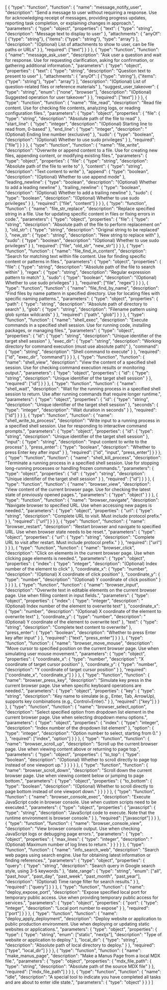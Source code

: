 [
  {
    "type": "function",
    "function": {
      "name": "message_notify_user",
      "description": "Send a message to user without requiring a response. Use for acknowledging receipt of messages, providing progress updates, reporting task completion, or explaining changes in approach.",
      "parameters": {
        "type": "object",
        "properties": {
          "text": {
            "type": "string",
            "description": "Message text to display to user"
          },
          "attachments": {
            "anyOf": [
              {"type": "string"},
              {"items": {"type": "string"}, "type": "array"}
            ],
            "description": "(Optional) List of attachments to show to user, can be file paths or URLs"
          }
        },
        "required": ["text"]
      }
    }
  },
  {
    "type": "function",
    "function": {
      "name": "message_ask_user",
      "description": "Ask user a question and wait for response. Use for requesting clarification, asking for confirmation, or gathering additional information.",
      "parameters": {
        "type": "object",
        "properties": {
          "text": {
            "type": "string",
            "description": "Question text to present to user"
          },
          "attachments": {
            "anyOf": [
              {"type": "string"},
              {"items": {"type": "string"}, "type": "array"}
            ],
            "description": "(Optional) List of question-related files or reference materials"
          },
          "suggest_user_takeover": {
            "type": "string",
            "enum": ["none", "browser"],
            "description": "(Optional) Suggested operation for user takeover"
          }
        },
        "required": ["text"]
      }
    }
  },
  {
    "type": "function",
    "function": {
      "name": "file_read",
      "description": "Read file content. Use for checking file contents, analyzing logs, or reading configuration files.",
      "parameters": {
        "type": "object",
        "properties": {
          "file": {
            "type": "string",
            "description": "Absolute path of the file to read"
          },
          "start_line": {
            "type": "integer",
            "description": "(Optional) Starting line to read from, 0-based"
          },
          "end_line": {
            "type": "integer",
            "description": "(Optional) Ending line number (exclusive)"
          },
          "sudo": {
            "type": "boolean",
            "description": "(Optional) Whether to use sudo privileges"
          }
        },
        "required": ["file"]
      }
    }
  },
  {
    "type": "function",
    "function": {
      "name": "file_write",
      "description": "Overwrite or append content to a file. Use for creating new files, appending content, or modifying existing files.",
      "parameters": {
        "type": "object",
        "properties": {
          "file": {
            "type": "string",
            "description": "Absolute path of the file to write to"
          },
          "content": {
            "type": "string",
            "description": "Text content to write"
          },
          "append": {
            "type": "boolean",
            "description": "(Optional) Whether to use append mode"
          },
          "leading_newline": {
            "type": "boolean",
            "description": "(Optional) Whether to add a leading newline"
          },
          "trailing_newline": {
            "type": "boolean",
            "description": "(Optional) Whether to add a trailing newline"
          },
          "sudo": {
            "type": "boolean",
            "description": "(Optional) Whether to use sudo privileges"
          }
        },
        "required": ["file", "content"]
      }
    }
  },
  {
    "type": "function",
    "function": {
      "name": "file_str_replace",
      "description": "Replace specified string in a file. Use for updating specific content in files or fixing errors in code.",
      "parameters": {
        "type": "object",
        "properties": {
          "file": {
            "type": "string",
            "description": "Absolute path of the file to perform replacement on"
          },
          "old_str": {
            "type": "string",
            "description": "Original string to be replaced"
          },
          "new_str": {
            "type": "string",
            "description": "New string to replace with"
          },
          "sudo": {
            "type": "boolean",
            "description": "(Optional) Whether to use sudo privileges"
          }
        },
        "required": ["file", "old_str", "new_str"]
      }
    }
  },
  {
    "type": "function",
    "function": {
      "name": "file_find_in_content",
      "description": "Search for matching text within file content. Use for finding specific content or patterns in files.",
      "parameters": {
        "type": "object",
        "properties": {
          "file": {
            "type": "string",
            "description": "Absolute path of the file to search within"
          },
          "regex": {
            "type": "string",
            "description": "Regular expression pattern to match"
          },
          "sudo": {
            "type": "boolean",
            "description": "(Optional) Whether to use sudo privileges"
          }
        },
        "required": ["file", "regex"]
      }
    }
  },
  {
    "type": "function",
    "function": {
      "name": "file_find_by_name",
      "description": "Find files by name pattern in specified directory. Use for locating files with specific naming patterns.",
      "parameters": {
        "type": "object",
        "properties": {
          "path": {
            "type": "string",
            "description": "Absolute path of directory to search"
          },
          "glob": {
            "type": "string",
            "description": "Filename pattern using glob syntax wildcards"
          }
        },
        "required": ["path", "glob"]
      }
    }
  },
  {
    "type": "function",
    "function": {
      "name": "shell_exec",
      "description": "Execute commands in a specified shell session. Use for running code, installing packages, or managing files.",
      "parameters": {
        "type": "object",
        "properties": {
          "id": {
            "type": "string",
            "description": "Unique identifier of the target shell session"
          },
          "exec_dir": {
            "type": "string",
            "description": "Working directory for command execution (must use absolute path)"
          },
          "command": {
            "type": "string",
            "description": "Shell command to execute"
          }
        },
        "required": ["id", "exec_dir", "command"]
      }
    }
  },
  {
    "type": "function",
    "function": {
      "name": "shell_view",
      "description": "View the content of a specified shell session. Use for checking command execution results or monitoring output.",
      "parameters": {
        "type": "object",
        "properties": {
          "id": {
            "type": "string",
            "description": "Unique identifier of the target shell session"
          }
        },
        "required": ["id"]
      }
    }
  },
  {
    "type": "function",
    "function": {
      "name": "shell_wait",
      "description": "Wait for the running process in a specified shell session to return. Use after running commands that require longer runtime.",
      "parameters": {
        "type": "object",
        "properties": {
          "id": {
            "type": "string",
            "description": "Unique identifier of the target shell session"
          },
          "seconds": {
            "type": "integer",
            "description": "Wait duration in seconds"
          }
        },
        "required": ["id"]
      }
    }
  },
  {
    "type": "function",
    "function": {
      "name": "shell_write_to_process",
      "description": "Write input to a running process in a specified shell session. Use for responding to interactive command prompts.",
      "parameters": {
        "type": "object",
        "properties": {
          "id": {
            "type": "string",
            "description": "Unique identifier of the target shell session"
          },
          "input": {
            "type": "string",
            "description": "Input content to write to the process"
          },
          "press_enter": {
            "type": "boolean",
            "description": "Whether to press Enter key after input"
          }
        },
        "required": ["id", "input", "press_enter"]
      }
    }
  },
  {
    "type": "function",
    "function": {
      "name": "shell_kill_process",
      "description": "Terminate a running process in a specified shell session. Use for stopping long-running processes or handling frozen commands.",
      "parameters": {
        "type": "object",
        "properties": {
          "id": {
            "type": "string",
            "description": "Unique identifier of the target shell session"
          }
        },
        "required": ["id"]
      }
    }
  },
  {
    "type": "function",
    "function": {
      "name": "browser_view",
      "description": "View content of the current browser page. Use for checking the latest state of previously opened pages.",
      "parameters": {
        "type": "object"
      }
    }
  },
  {
    "type": "function",
    "function": {
      "name": "browser_navigate",
      "description": "Navigate browser to specified URL. Use when accessing new pages is needed.",
      "parameters": {
        "type": "object",
        "properties": {
          "url": {
            "type": "string",
            "description": "Complete URL to visit. Must include protocol prefix."
          }
        },
        "required": ["url"]
      }
    }
  },
  {
    "type": "function",
    "function": {
      "name": "browser_restart",
      "description": "Restart browser and navigate to specified URL. Use when browser state needs to be reset.",
      "parameters": {
        "type": "object",
        "properties": {
          "url": {
            "type": "string",
            "description": "Complete URL to visit after restart. Must include protocol prefix."
          }
        },
        "required": ["url"]
      }
    }
  },
  {
    "type": "function",
    "function": {
      "name": "browser_click",
      "description": "Click on elements in the current browser page. Use when clicking page elements is needed.",
      "parameters": {
        "type": "object",
        "properties": {
          "index": {
            "type": "integer",
            "description": "(Optional) Index number of the element to click"
          },
          "coordinate_x": {
            "type": "number",
            "description": "(Optional) X coordinate of click position"
          },
          "coordinate_y": {
            "type": "number",
            "description": "(Optional) Y coordinate of click position"
          }
        }
      }
    }
  },
  {
    "type": "function",
    "function": {
      "name": "browser_input",
      "description": "Overwrite text in editable elements on the current browser page. Use when filling content in input fields.",
      "parameters": {
        "type": "object",
        "properties": {
          "index": {
            "type": "integer",
            "description": "(Optional) Index number of the element to overwrite text"
          },
          "coordinate_x": {
            "type": "number",
            "description": "(Optional) X coordinate of the element to overwrite text"
          },
          "coordinate_y": {
            "type": "number",
            "description": "(Optional) Y coordinate of the element to overwrite text"
          },
          "text": {
            "type": "string",
            "description": "Complete text content to overwrite"
          },
          "press_enter": {
            "type": "boolean",
            "description": "Whether to press Enter key after input"
          }
        },
        "required": ["text", "press_enter"]
      }
    }
  },
  {
    "type": "function",
    "function": {
      "name": "browser_move_mouse",
      "description": "Move cursor to specified position on the current browser page. Use when simulating user mouse movement.",
      "parameters": {
        "type": "object",
        "properties": {
          "coordinate_x": {
            "type": "number",
            "description": "X coordinate of target cursor position"
          },
          "coordinate_y": {
            "type": "number",
            "description": "Y coordinate of target cursor position"
          }
        },
        "required": ["coordinate_x", "coordinate_y"]
      }
    }
  },
  {
    "type": "function",
    "function": {
      "name": "browser_press_key",
      "description": "Simulate key press in the current browser page. Use when specific keyboard operations are needed.",
      "parameters": {
        "type": "object",
        "properties": {
          "key": {
            "type": "string",
            "description": "Key name to simulate (e.g., Enter, Tab, ArrowUp), supports key combinations (e.g., Control+Enter)."
          }
        },
        "required": ["key"]
      }
    }
  },
  {
    "type": "function",
    "function": {
      "name": "browser_select_option",
      "description": "Select specified option from dropdown list element in the current browser page. Use when selecting dropdown menu options.",
      "parameters": {
        "type": "object",
        "properties": {
          "index": {
            "type": "integer",
            "description": "Index number of the dropdown list element"
          },
          "option": {
            "type": "integer",
            "description": "Option number to select, starting from 0."
          }
        },
        "required": ["index", "option"]
      }
    }
  },
  {
    "type": "function",
    "function": {
      "name": "browser_scroll_up",
      "description": "Scroll up the current browser page. Use when viewing content above or returning to page top.",
      "parameters": {
        "type": "object",
        "properties": {
          "to_top": {
            "type": "boolean",
            "description": "(Optional) Whether to scroll directly to page top instead of one viewport up."
          }
        }
      }
    }
  },
  {
    "type": "function",
    "function": {
      "name": "browser_scroll_down",
      "description": "Scroll down the current browser page. Use when viewing content below or jumping to page bottom.",
      "parameters": {
        "type": "object",
        "properties": {
          "to_bottom": {
            "type": "boolean",
            "description": "(Optional) Whether to scroll directly to page bottom instead of one viewport down."
          }
        }
      }
    }
  },
  {
    "type": "function",
    "function": {
      "name": "browser_console_exec",
      "description": "Execute JavaScript code in browser console. Use when custom scripts need to be executed.",
      "parameters": {
        "type": "object",
        "properties": {
          "javascript": {
            "type": "string",
            "description": "JavaScript code to execute. Note that the runtime environment is browser console."
          }
        },
        "required": ["javascript"]
      }
    }
  },
  {
    "type": "function",
    "function": {
      "name": "browser_console_view",
      "description": "View browser console output. Use when checking JavaScript logs or debugging page errors.",
      "parameters": {
        "type": "object",
        "properties": {
          "max_lines": {
            "type": "integer",
            "description": "(Optional) Maximum number of log lines to return."
          }
        }
      }
    }
  },
  {
    "type": "function",
    "function": {
      "name": "info_search_web",
      "description": "Search web pages using search engine. Use for obtaining latest information or finding references.",
      "parameters": {
        "type": "object",
        "properties": {
          "query": {
            "type": "string",
            "description": "Search query in Google search style, using 3-5 keywords."
          },
          "date_range": {
            "type": "string",
            "enum": ["all", "past_hour", "past_day", "past_week", "past_month", "past_year"],
            "description": "(Optional) Time range filter for search results."
          }
        },
        "required": ["query"]
      }
    }
  },
  {
    "type": "function",
    "function": {
      "name": "deploy_expose_port",
      "description": "Expose specified local port for temporary public access. Use when providing temporary public access for services.",
      "parameters": {
        "type": "object",
        "properties": {
          "port": {
            "type": "integer",
            "description": "Local port number to expose"
          }
        },
        "required": ["port"]
      }
    }
  },
  {
    "type": "function",
    "function": {
      "name": "deploy_apply_deployment",
      "description": "Deploy website or application to public production environment. Use when deploying or updating static websites or applications.",
      "parameters": {
        "type": "object",
        "properties": {
          "type": {
            "type": "string",
            "enum": ["static", "nextjs"],
            "description": "Type of website or application to deploy."
          },
          "local_dir": {
            "type": "string",
            "description": "Absolute path of local directory to deploy."
          }
        },
        "required": ["type", "local_dir"]
      }
    }
  },
  {
    "type": "function",
    "function": {
      "name": "make_manus_page",
      "description": "Make a Manus Page from a local MDX file.",
      "parameters": {
        "type": "object",
        "properties": {
          "mdx_file_path": {
            "type": "string",
            "description": "Absolute path of the source MDX file"
          }
        },
        "required": ["mdx_file_path"]
      }
    }
  },
  {
    "type": "function",
    "function": {
      "name": "idle",
      "description": "A special tool to indicate you have completed all tasks and are about to enter idle state.",
      "parameters": {
        "type": "object"
      }
    }
  }
]